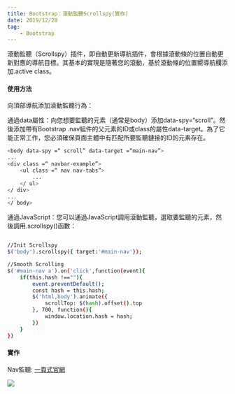```yaml
---
title: Bootstrap：滾動監聽Scrollspy(實作)
date: 2019/12/28
tag: 
    - Bootstrap
---
```



滾動監聽（Scrollspy）插件，即自動更新導航插件，會根據滾動條的位置自動更新對應的導航目標。其基本的實現是隨著您的滾動，基於滾動條的位置嚮導航欄添加.active class。


#### 使用方法
向頂部導航添加滾動監聽行為：

通過data屬性：向您想要監聽的元素（通常是body）添加data-spy=“scroll”。然後添加帶有Bootstrap .nav組件的父元素的ID或class的屬性data-target。為了它能正常工作，您必須確保頁面主體中有匹配所要監聽鏈接的ID的元素存在。

``` bash
<body data-spy =“ scroll” data-target =“main-nav”>
...
<div class =“ navbar-example”>
    <ul class =“ nav nav-tabs”>
        ...
    </ ul>
</ div>
...
</ body>
```

通過JavaScript：您可以通過JavaScript調用滾動監聽，選取要監聽的元素，然後調用.scrollspy()函數：



``` bash

//Init Scrollspy
$('body').scrollspy({ target:'#main-nav'});

//Smooth Scrolling
$('#main-nav a').on('click',function(event){
    if(this.hash !==""){
        event.preventDefault();
        const hash = this.hash;
        $('html,body').animate({
            scrollTop: $(hash).offset().top
        }, 700, function(){
            window.location.hash = hash;
        })
    }
})
```

#### 實作

Nav監聽: [一頁式官網](https://vince-chen-hao.github.io/BS_OnePage/)

![](/images/Scrollspy.png)

